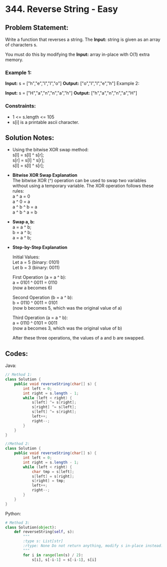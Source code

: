 # 344. Reverse String - Easy

## Problem Statement:
Write a function that reverses a string. The **Input:** string is given as an array of characters s.

You must do this by modifying the **Input:** array in-place with O(1) extra memory.

 
### Example 1:

**Input:** s = ["h","e","l","l","o"]
**Output:** ["o","l","l","e","h"]
Example 2:

**Input:** s = ["H","a","n","n","a","h"]
**Output:** ["h","a","n","n","a","H"]
 

### Constraints:

- 1 <= s.length <= 105
- s[i] is a printable ascii character.

## Solution Notes:
- Using the bitwise XOR swap method:  
s[l] = s[l] ^ s[r];  
s[r] = s[l] ^ s[r];  
s[l] = s[l] ^ s[r];  
				
- **Bitwise XOR Swap Explanation**  
The bitwise XOR (^) operation can be used to swap two variables without using a temporary variable. The XOR operation follows these rules:  
a ^ a = 0  
a ^ 0 = a  
a ^ b ^ b = a  
a ^ b ^ a = b  

- **Swap a, b:**  
a = a ^ b;  
b = a ^ b;  
a = a ^ b;  

- **Step-by-Step Explanation** 

    Initial Values:  
    Let a = 5 (binary: 0101)  
    Let b = 3 (binary: 0011)  

    First Operation (a = a ^ b):  
    a = 0101 ^ 0011 = 0110   
    (now a becomes 6)

    Second Operation (b = a ^ b):  
    b = 0110 ^ 0011 = 0101   
    (now b becomes 5, which was the original value of a)

    Third Operation (a = a ^ b):  
    a = 0110 ^ 0101 = 0011   
    (now a becomes 3, which was the original value of b)  

    After these three operations, the values of a and b are swapped.



## Codes:
Java:
```Java
// Method 1:
class Solution {
    public void reverseString(char[] s) {
        int left = 0;
        int right = s.length - 1;
        while (left < right) {
            s[left] ^= s[right];
            s[right] ^= s[left];
            s[left] ^= s[right];
            left++;
            right--;
        }
    }
}

//Method 2:
class Solution {
    public void reverseString(char[] s) {
        int left = 0;
        int right = s.length - 1;
        while (left < right) {
            char tmp = s[left];
            s[left] = s[right];
            s[right] = tmp;
            left++;
            right--;
        }
    }
}
```
Python:
```Python
# Method 3:
class Solution(object):
    def reverseString(self, s):
        """
        :type s: List[str]
        :rtype: None Do not return anything, modify s in-place instead.
        """
        for i in range(len(s) / 2):
            s[i], s[-i-1] = s[-i-1], s[i]
```